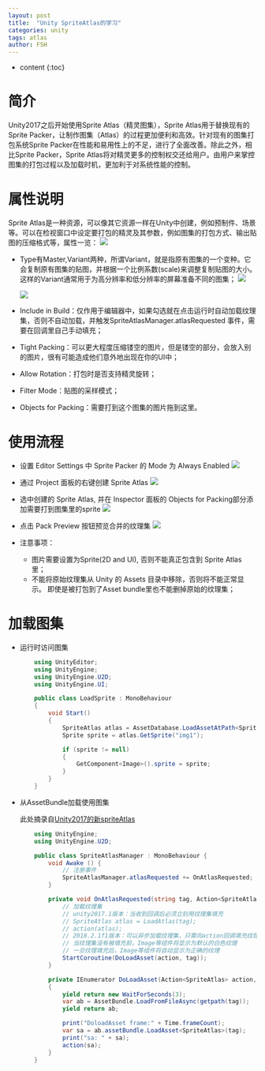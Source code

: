 ```yaml
---
layout: post
title:  "Unity SpriteAtlas的学习"
categories: unity
tags: atlas
author: FSH
---
```


* content
{:toc}

# 简介

Unity2017之后开始使用Sprite Atlas（精灵图集），Sprite Atlas用于替换现有的Sprite Packer，让制作图集（Atlas）的过程更加便利和高效。针对现有的图集打包系统Sprite Packer在性能和易用性上的不足，进行了全面改善。除此之外，相比Sprite Packer，Sprite Atlas将对精灵更多的控制权交还给用户。由用户来掌控图集的打包过程以及加载时机，更加利于对系统性能的控制。






# 属性说明

Sprite Atlas是一种资源，可以像其它资源一样在Unity中创建，例如预制件、场景等。可以在检视窗口中设定要打包的精灵及其参数，例如图集的打包方式、输出贴图的压缩格式等，属性一览：
![](http://ww1.sinaimg.cn/large/006zwgbUly1g59tyh92wbj30dt0eqq3b.jpg)

* Type有Master,Variant两种，所谓Variant，就是指原有图集的一个变种。它会复制原有图集的贴图，并根据一个比例系数(scale)来调整复制贴图的大小。这样的Variant通常用于为高分辨率和低分辨率的屏幕准备不同的图集；
    ![](http://ww1.sinaimg.cn/large/006zwgbUly1g59ua5uo68j30rs0f6dh3.jpg)

    ![](http://ww1.sinaimg.cn/large/006zwgbUly1g59uau3ilfj30rr0j8dh3.jpg)
* Include in Build：仅作用于编辑器中，如果勾选就在点击运行时自动加载纹理集，否则不自动加载，并触发SpriteAtlasManager.atlasRequested 事件，需要在回调里自己手动填充；
* Tight Packing：可以更大程度压缩镂空的图片，但是镂空的部分，会放入别的图片，很有可能造成他们意外地出现在你的UI中；
* Allow Rotation：打包时是否支持精灵旋转；
* Filter Mode：贴图的采样模式；
* Objects for Packing：需要打到这个图集的图片拖到这里。

# 使用流程

* 设置 Editor Settings 中 Sprite Packer 的 Mode 为 Always Enabled
    ![](http://ww1.sinaimg.cn/large/006zwgbUly1g59uu23ppzj30dk09ldg5.jpg)
* 通过 Project 面板的右键创建 Sprite Atlas
    ![](http://ww1.sinaimg.cn/large/006zwgbUly1g59uv82exkj30fu0dj0t6.jpg)
* 选中创建的 Sprite Atlas, 并在 Inspector 面板的 Objects for Packing部分添加需要打到图集里的sprite
    ![](http://ww1.sinaimg.cn/large/006zwgbUly1g59uwymio4j30aa0e6jro.jpg)
* 点击 Pack Preview 按钮预览合并的纹理集
    ![](http://ww1.sinaimg.cn/large/006zwgbUly1g59uy82rp5j30ae03qglh.jpg)

* 注意事项：
    * 图片需要设置为Sprite(2D and UI), 否则不能真正包含到 Sprite Atlas 里；
    * 不能将原始纹理集从 Unity 的 Assets 目录中移除，否则将不能正常显示。 即使是被打包到了Asset bundle里也不能删掉原始的纹理集；

# 加载图集

* 运行时访问图集
    ``` c#
        using UnityEditor;
        using UnityEngine;
        using UnityEngine.U2D;
        using UnityEngine.UI;

        public class LoadSprite : MonoBehaviour
        {
            void Start()
            {
                SpriteAtlas atlas = AssetDatabase.LoadAssetAtPath<SpriteAtlas>("Assets/Atlas/master.spriteatlas");
                Sprite sprite = atlas.GetSprite("img1");

                if (sprite != null)
                {
                    GetComponent<Image>().sprite = sprite;
                }
            }
        }
    ```
* 从AssetBundle加载使用图集

    此处摘录自[Unity2017的新spriteAtlas](https://www.litefeel.com/unity-2017-new-sprite-atlas/#comment-28099)
    ``` c# 
        using UnityEngine;
        using UnityEngine.U2D;

        public class SpriteAtlasManager : MonoBehaviour {
            void Awake () {
                // 注册事件
                SpriteAtlasManager.atlasRequested += OnAtlasRequested;
            }

            private void OnAtlasRequested(string tag, Action<SpriteAtlas> action) {
                // 加载纹理集
                // unity2017.1版本：当收到回调后必须立刻用纹理集填充
                // SpriteAtlas atlas = LoadAtlas(tag);
                // action(atlas);
                // 2018.2.1f1版本：可以异步加载纹理集，只需向action回调填充纹理集就可以了
                // 当纹理集没有被填充前，Image等组件将显示为默认的白色纹理
                // 一旦纹理填充后，Image等组件将自动显示为正确的纹理
                StartCoroutine(DoLoadAsset(action, tag));
            }

            private IEnumerator DoLoadAsset(Action<SpriteAtlas> action, string tag)
            {
                yield return new WaitForSeconds(3);
                var ab = AssetBundle.LoadFromFileAsync(getpath(tag));
                yield return ab;

                print("DoloadAsset frame:" + Time.frameCount);
                var sa = ab.assetBundle.LoadAsset<SpriteAtlas>(tag);
                print("sa: " + sa);
                action(sa);
            }
        }
    ```